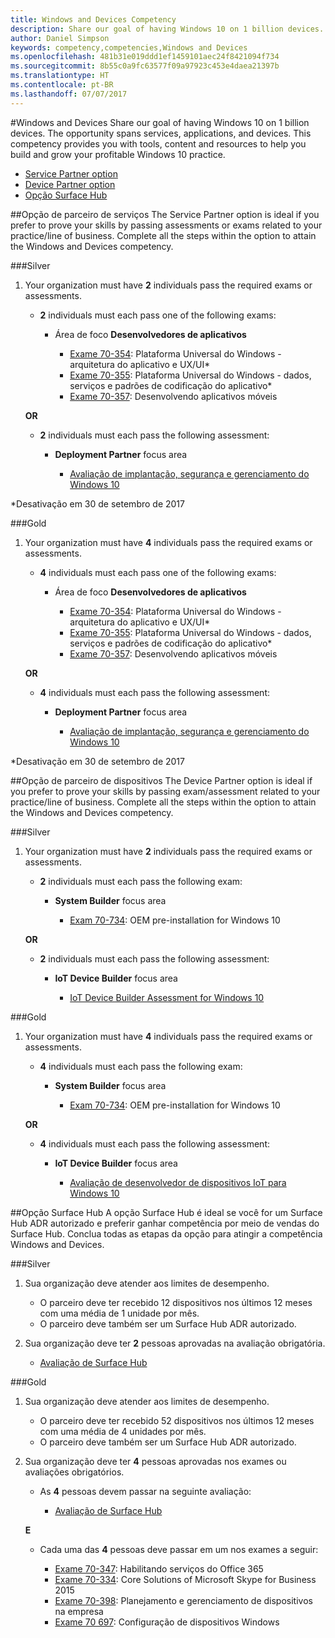 ```yaml
---
title: Windows and Devices Competency
description: Share our goal of having Windows 10 on 1 billion devices. The opportunity spans services, applications, and devices. This competency provides you with tools, content and resources to help you build and grow your profitable Windows 10 practice.
author: Daniel Simpson
keywords: competency,competencies,Windows and Devices
ms.openlocfilehash: 481b31e019ddd1ef1459101aec24f8421094f734
ms.sourcegitcommit: 8b55c0a9fc63577f09a97923c453e4daea21397b
ms.translationtype: HT
ms.contentlocale: pt-BR
ms.lasthandoff: 07/07/2017
---
```

#<a name="windows-and-devices"></a>Windows and Devices 
Share our goal of having Windows 10 on 1 billion devices. The opportunity spans services, applications, and devices. This competency provides you with tools, content and resources to help you build and grow your profitable Windows 10 practice.

- [Service Partner option](#service-partner-option)
- [Device Partner option](#device-partner-option)
- [Opção Surface Hub](#surface-hub-option)

##<a name="service-partner-option"></a>Opção de parceiro de serviços
The Service Partner option is ideal if you prefer to prove your skills by passing assessments or exams related to your practice/line of business. Complete all the steps within the option to attain the Windows and Devices competency.

###<a name="silver"></a>Silver
1. Your organization must have **2** individuals pass the required exams or assessments.

    - **2** individuals must each pass one of the following exams:

        - Área de foco **Desenvolvedores de aplicativos**

            - [Exame 70-354](https://www.microsoft.com/en-us/learning/exam-70-354.aspx): Plataforma Universal do Windows - arquitetura do aplicativo e UX/UI*
            - [Exame 70-355](https://www.microsoft.com/en-us/learning/exam-70-355.aspx): Plataforma Universal do Windows - dados, serviços e padrões de codificação do aplicativo*
            - [Exame 70-357](https://www.microsoft.com/en-us/learning/exam-70-357.aspx): Desenvolvendo aplicativos móveis

    **OR**

    - **2** individuals must each pass the following assessment:

        - **Deployment Partner** focus area

            - [Avaliação de implantação, segurança e gerenciamento do Windows 10](https://partneruniversity.microsoft.com/?whr=uri:MicrosoftAccount&courseId=16022&scoId=eGcisv8BC_3806265419)

*Desativação em 30 de setembro de 2017

###<a name="gold"></a>Gold
1. Your organization must have **4** individuals pass the required exams or assessments.
    - **4** individuals must each pass one of the following exams:
        - Área de foco **Desenvolvedores de aplicativos**

            - [Exame 70-354](https://www.microsoft.com/en-us/learning/exam-70-354.aspx): Plataforma Universal do Windows - arquitetura do aplicativo e UX/UI*
            - [Exame 70-355](https://www.microsoft.com/en-us/learning/exam-70-355.aspx): Plataforma Universal do Windows - dados, serviços e padrões de codificação do aplicativo*
            - [Exame 70-357](https://www.microsoft.com/en-us/learning/exam-70-357.aspx): Desenvolvendo aplicativos móveis

    **OR**

    - **4** individuals must each pass the following assessment:

        - **Deployment Partner** focus area

            - [Avaliação de implantação, segurança e gerenciamento do Windows 10](https://partneruniversity.microsoft.com/?whr=uri:MicrosoftAccount&courseId=16022&scoId=eGcisv8BC_3806265419)

*Desativação em 30 de setembro de 2017

##<a name="device-partner-option"></a>Opção de parceiro de dispositivos
The Device Partner option is ideal if you prefer to prove your skills by passing exam/assessment related to your practice/line of business. Complete all the steps within the option to attain the Windows and Devices competency.

###<a name="silver"></a>Silver
1. Your organization must have **2** individuals pass the required exams or assessments.

    - **2** individuals must each pass the following exam:

        - **System Builder** focus area

            - [Exam 70-734](https://www.microsoft.com/en-us/learning/exam-70-734.aspx): OEM pre-installation for Windows 10

    **OR**

    - **2** individuals must each pass the following assessment:

        - **IoT Device Builder** focus area

            - [IoT Device Builder Assessment for Windows 10](https://partneruniversity.microsoft.com/?whr=uri:MicrosoftAccount&courseId=15887&scoId=mwJPK2B8B_9004778676)

###<a name="gold"></a>Gold
1. Your organization must have **4** individuals pass the required exams or assessments.

    - **4** individuals must each pass the following exam:

        - **System Builder** focus area

            - [Exam 70-734](https://www.microsoft.com/en-us/learning/exam-70-734.aspx): OEM pre-installation for Windows 10

    **OR**

    - **4** individuals must each pass the following assessment:

        - **IoT Device Builder** focus area
        
            - [Avaliação de desenvolvedor de dispositivos IoT para Windows 10](https://partneruniversity.microsoft.com/?whr=uri:MicrosoftAccount&courseId=15887&scoId=mwJPK2B8B_9004778676)

##<a name="surface-hub-option"></a>Opção Surface Hub
A opção Surface Hub é ideal se você for um Surface Hub ADR autorizado e preferir ganhar competência por meio de vendas do Surface Hub. Conclua todas as etapas da opção para atingir a competência Windows and Devices.

###<a name="silver"></a>Silver
1. Sua organização deve atender aos limites de desempenho.

    - O parceiro deve ter recebido 12 dispositivos nos últimos 12 meses com uma média de 1 unidade por mês.
    - O parceiro deve também ser um Surface Hub ADR autorizado.

2. Sua organização deve ter **2** pessoas aprovadas na avaliação obrigatória.

    - [Avaliação de Surface Hub](https://PartnerUniversity.microsoft.com?whr=uri:MicrosoftAccount&courseId=16722&scoId=jcNMRQouC_5906265419)


###<a name="gold"></a>Gold
1. Sua organização deve atender aos limites de desempenho.

    - O parceiro deve ter recebido 52 dispositivos nos últimos 12 meses com uma média de 4 unidades por mês.
    - O parceiro deve também ser um Surface Hub ADR autorizado.

2. Sua organização deve ter **4** pessoas aprovadas nos exames ou avaliações obrigatórios.

    - As **4** pessoas devem passar na seguinte avaliação:
    
        - [Avaliação de Surface Hub](https://PartnerUniversity.microsoft.com?whr=uri:MicrosoftAccount&courseId=16722&scoId=jcNMRQouC_5906265419)
    
    **E**

    - Cada uma das **4** pessoas deve passar em um nos exames a seguir:

        - [Exame 70-347](https://www.microsoft.com/en-us/learning/exam-70-347.aspx): Habilitando serviços do Office 365
        - [Exame 70-334](https://www.microsoft.com/en-us/learning/exam-70-334.aspx): Core Solutions of Microsoft Skype for Business 2015 
        - [Exame 70-398](https://www.microsoft.com/en-us/learning/exam-70-398.aspx): Planejamento e gerenciamento de dispositivos na empresa
        - [Exame 70 697](https://www.microsoft.com/en-us/learning/exam-70-697.aspx): Configuração de dispositivos Windows 



      



 



